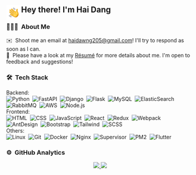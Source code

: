 
<h2>
  <img alt="Night Coding" src="./assets/Hand%20Wave.gif" width='40' align="left"/>
  Hey there! I'm Hai Dang
</h2>

### 👨🏻‍💻 &nbsp;About Me

✉️ &nbsp;Shoot me an email at haidawng205@gmail.com! I'll try to respond as soon as I can.\
📄 &nbsp;Please have a look at my [Résumé](https://haidawng-bucket-public.s3.ap-northeast-1.amazonaws.com/haidang.pdf) for more details about me. I'm open to feedback and suggestions!

<!-- <div style="width: 100%;">
  <img alt="Night Coding" src="https://raw.githubusercontent.com/AVS1508/AVS1508/master/assets/Night-Coding.gif" align="right"/>
</div> -->

### 🛠 &nbsp;Tech Stack
Backend:\
![Python](https://img.shields.io/badge/-Python-05122A?style=flat&logo=python)&nbsp;
![FastAPI](https://img.shields.io/badge/-FastAPI-05122A?style=flat&logo=fastapi)&nbsp;
![Django](https://img.shields.io/badge/-Django-05122A?style=flat&logo=django&logoColor=092E20)&nbsp;
![Flask](https://img.shields.io/badge/-Flask-05122A?style=flat&logo=flask)&nbsp;
![MySQL](https://img.shields.io/badge/-mysql-05122A?style=flat&logo=mysql)&nbsp;
![ElasticSearch](https://img.shields.io/badge/-elasticsearch-05122A?style=flat&logo=elasticsearch)&nbsp;
![RabbitMQ](https://img.shields.io/badge/-rabbitmq-05122A?style=flat&logo=rabbitmq)&nbsp;
![AWS](https://img.shields.io/badge/-amazonwebservices-05122A?style=flat&logo=amazonwebservices)&nbsp;
![Node.js](https://img.shields.io/badge/-Node.js-05122A?style=flat&logo=node.js)\
Frontend:\
![HTML](https://img.shields.io/badge/-HTML-05122A?style=flat&logo=HTML5)&nbsp;
![CSS](https://img.shields.io/badge/-CSS-05122A?style=flat&logo=CSS3&logoColor=1572B6)&nbsp;
![JavaScript](https://img.shields.io/badge/-JavaScript-05122A?style=flat&logo=javascript)&nbsp;
![React](https://img.shields.io/badge/-React-05122A?style=flat&logo=react)&nbsp;
![Redux](https://img.shields.io/badge/-redux-05122A?style=flat&logo=redux)&nbsp;
![Webpack](https://img.shields.io/badge/-webpack-05122A?style=flat&logo=webpack)&nbsp;
![AntDesign](https://img.shields.io/badge/-antdesign-05122A?style=flat&logo=antdesign)&nbsp;
![Bootstrap](https://img.shields.io/badge/-Bootstrap-05122A?style=flat&logo=bootstrap&logoColor=563D7C)&nbsp;
![Tailwind](https://img.shields.io/badge/-tailwindcss-05122A?style=flat&logo=tailwindcss)&nbsp;
![SCSS](https://img.shields.io/badge/-scss-05122A?style=flat&logo=scss)\
Others:\
![Linux](https://img.shields.io/badge/-linux-05122A?style=flat&logo=linux)&nbsp;
![Git](https://img.shields.io/badge/-Git-05122A?style=flat&logo=git)&nbsp;
![Docker](https://img.shields.io/badge/-docker-05122A?style=flat&logo=docker)&nbsp;
![Nginx](https://img.shields.io/badge/-nginx-05122A?style=flat&logo=nginx)&nbsp;
![Supervisor](https://img.shields.io/badge/-supervisor-05122A?style=flat&logo=supervisor)&nbsp;
![PM2](https://img.shields.io/badge/-pm2-05122A?style=flat&logo=pm2)&nbsp;
![Flutter](https://img.shields.io/badge/-flutter-05122A?style=flat&logo=flutter)&nbsp;

### ⚙️ &nbsp;GitHub Analytics

<p align="center">
<a href="https://github.com/dawnnywhereyouat">
  <img height="180em" src="https://github-readme-stats-eight-theta.vercel.app/api?username=dawnnywhereyouat&show_icons=true&theme=algolia&include_all_commits=true&count_private=true"/>
  <img height="180em" src="https://github-readme-stats-eight-theta.vercel.app/api/top-langs/?username=dawnnywhereyouat&layout=compact&langs_count=8&theme=algolia"/>
</a>
</p>
